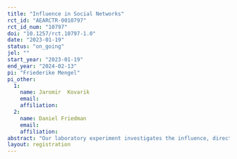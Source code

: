 ```yaml
---
title: "Influence in Social Networks"
rct_id: "AEARCTR-0010797"
rct_id_num: "10797"
doi: "10.1257/rct.10797-1.0"
date: "2023-01-19"
status: "on_going"
jel: ""
start_year: "2023-01-19"
end_year: "2024-02-13"
pi: "Friederike Mengel"
pi_other:
  1:
    name: Jaromir  Kovarik
    email: 
    affiliation: 
  2:
    name: Daniel Friedman
    email: 
    affiliation: 
abstract: "Our laboratory experiment investigates the influence, direct and indirect, that early movers have over later movers in a sequential move, binary action coordination game played on a network. Each subject is assigned to a particular node in a specified 5 or 10 node network, and chooses In or Out knowing which previous movers who are neighbors have chosen In. We measure potential influence by comparing the number of subsequent In choices following an initial In versus Out choice by a robot. We also measure the extent to which human subjects exploit their potential influence."
layout: registration
---
```


